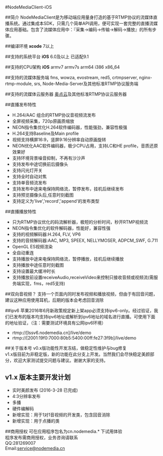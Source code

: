 #NodeMediaClient-iOS

##简介
NodeMediaClient是为移动端应用量身打造的基于RTMP协议的流媒体直播系统。通过集成本SDK，只需几个简单API调用，便可实现一套完整的直播流媒体应用基础。包含了流媒体应用中：『采集->编码->传输->解码->播放』的所有步骤。

##编译环境
**xcode** 7以上

##支持的系统平台
**iOS** 6.0及以上 已适配9.1

##支持的CPU架构
**iOS** armv7 armv7s arm64 i386 x86_64  

##支持的流媒体服务端
fms, wowza, evostream, red5, crtmpserver, nginx-rtmp-module, srs, Node-Media-Server及其他标准RTMP协议服务端

##支持的流媒体云服务器
[奥点云](http://www.aodianyun.com/)及其他标准RTMP协议云服务器

##直播发布特性
* H.264/AAC 组合的RTMP协议音视频流发布
* 全屏视频采集，720p原画质缩放
* NEON指令集优化H.264软件编码器，性能强劲，兼容性极强
* H.264支持Baseline及Main profile
* 视频支持横屏16:9，竖屏9:16分辨率自动原画旋转
* NEON优化AAC软件编码器，极少CPU占用，支持LC和HE profile，音质还原效果好
* 支持环境背景噪音抑制，不再有沙沙声
* 支持发布中途切换前后摄像头
* 支持闪光灯开关
* 支持全时自动对焦
* 支持单音频流发布
* 支持发布中途来电保持网络流，暂停发布，挂机后继续发布
* 支持预览摄像头后,任意时刻截图
* 支持定义为'live','record','append'的发布类型


##直播播放特性
* 只为RTMP协议优化的码流解析器，极短的分析时间，秒开RTMP视频流
* NEON指令集优化的软件解码器，性能好，兼容性强
* 支持的视频解码器:H.264, FLV, VP6
* 支持的音频解码器:AAC, MP3, SPEEX, NELLYMOSER, ADPCM_SWF, G.711
* OpenGL ES视频渲染
* 全自动重连
* 支持播放中途来电保持网络流，暂停播放，挂机后继续播放
* 支持播放中途任意时刻截图
* 支持设置最大缓冲时长
* 支持播放前设置receiveAudio,receiveVideo来控制只接收音频或视频流(需服务端实现，fms，red5支持)

##双向音视频？
支持一个页面内同时发布视频和播放视频，但由于有回音问题，建议这种应用使用耳机，后期的版本会考虑回音消除

##ipv6
苹果2016年6月新政策规定新上架app必须支持ipv6-only。经过验证，我们已发布的版本均支持ipv6地址或解析到ipv6地址的域名进行直播。可使用下面的地址验证，（注：需要测试环境具有公网ipv6环境）
 * rtmp://[lssv6.nodemedia.cn]/live/demo
 * rtmp://[2001:19f0:7000:80b5:5400:00ff:fe27:3f9b]/live/demo

##关于版本号
v0.x版功能性开发冻结，做稳定性维护与bug修复  
v1.x版目前为非稳定版，新的功能在此分支上开发。当然我们会尽快稳定美颜部分，欢迎大家测试提交问题与建议。谢谢大家的支持。

## v1.x 版本主要开发计划
 * 实时美颜发布 (2016-3-28 已完成)
 * 4:3分辨率发布
 * 多播
 * 硬件编解码
 * 新增实现：用于1对1音视频的开发类，包含回音消除
 * 新增实现：用于点播的类

##商用授权
可在应用程序包名为cn.nodemedia.* 下试用体验  
程序发布需商用授权，业务咨询请联系  
QQ:281269007  
Email:service@nodemedia.cn
